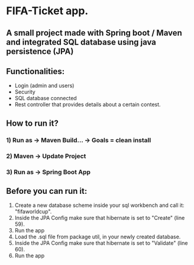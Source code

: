 # FIFA-Ticket app. 
## A small project made with Spring boot / Maven and integrated SQL database using java persistence (JPA)

## Functionalities:
- Login (admin and users)
- Security
- SQL database connected
- Rest controller that provides details about a certain contest.


## How to run it?

### 1) Run as -> Maven Build... -> Goals = clean install
### 2) Maven -> Update Project
### 3) Run as -> Spring Boot App


## Before you can run it: 
1) Create a new database scheme inside your sql workbench and call it: "fifaworldcup".
2) Inside the JPA Config make sure that hibernate is set to "Create" (line 59).
3) Run the app
4) Load the .sql file from package util, in your newly created database.
5) Inside the JPA Config make sure that hibernate is set to "Validate" (line 60).
6) Run the app
